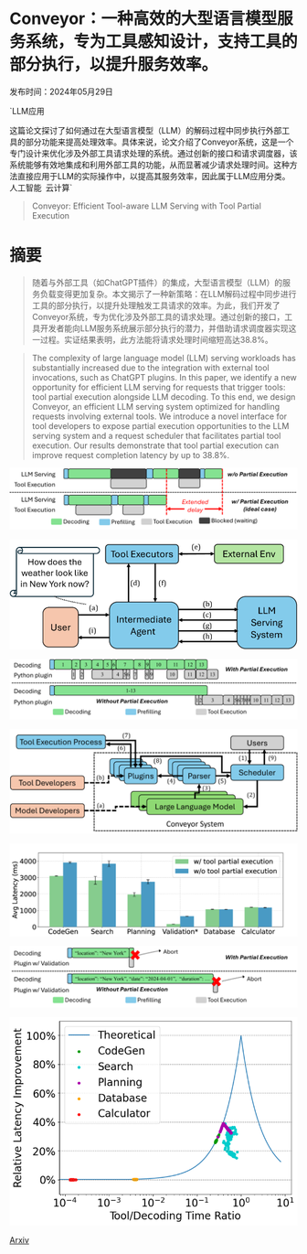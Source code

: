 # Conveyor：一种高效的大型语言模型服务系统，专为工具感知设计，支持工具的部分执行，以提升服务效率。

发布时间：2024年05月29日

`LLM应用

这篇论文探讨了如何通过在大型语言模型（LLM）的解码过程中同步执行外部工具的部分功能来提高处理效率。具体来说，论文介绍了Conveyor系统，这是一个专门设计来优化涉及外部工具请求处理的系统。通过创新的接口和请求调度器，该系统能够有效地集成和利用外部工具的功能，从而显著减少请求处理时间。这种方法直接应用于LLM的实际操作中，以提高其服务效率，因此属于LLM应用分类。` `人工智能` `云计算`

> Conveyor: Efficient Tool-aware LLM Serving with Tool Partial Execution

# 摘要

> 随着与外部工具（如ChatGPT插件）的集成，大型语言模型（LLM）的服务负载变得更加复杂。本文揭示了一种新策略：在LLM解码过程中同步进行工具的部分执行，以提升处理触发工具请求的效率。为此，我们开发了Conveyor系统，专为优化涉及外部工具的请求处理。通过创新的接口，工具开发者能向LLM服务系统展示部分执行的潜力，并借助请求调度器实现这一过程。实证结果表明，此方法能将请求处理时间缩短高达38.8%。

> The complexity of large language model (LLM) serving workloads has substantially increased due to the integration with external tool invocations, such as ChatGPT plugins. In this paper, we identify a new opportunity for efficient LLM serving for requests that trigger tools: tool partial execution alongside LLM decoding. To this end, we design Conveyor, an efficient LLM serving system optimized for handling requests involving external tools. We introduce a novel interface for tool developers to expose partial execution opportunities to the LLM serving system and a request scheduler that facilitates partial tool execution. Our results demonstrate that tool partial execution can improve request completion latency by up to 38.8%.

![Conveyor：一种高效的大型语言模型服务系统，专为工具感知设计，支持工具的部分执行，以提升服务效率。](../../../paper_images/2406.00059/x1.png)

![Conveyor：一种高效的大型语言模型服务系统，专为工具感知设计，支持工具的部分执行，以提升服务效率。](../../../paper_images/2406.00059/x2.png)

![Conveyor：一种高效的大型语言模型服务系统，专为工具感知设计，支持工具的部分执行，以提升服务效率。](../../../paper_images/2406.00059/x3.png)

![Conveyor：一种高效的大型语言模型服务系统，专为工具感知设计，支持工具的部分执行，以提升服务效率。](../../../paper_images/2406.00059/x4.png)

![Conveyor：一种高效的大型语言模型服务系统，专为工具感知设计，支持工具的部分执行，以提升服务效率。](../../../paper_images/2406.00059/x5.png)

![Conveyor：一种高效的大型语言模型服务系统，专为工具感知设计，支持工具的部分执行，以提升服务效率。](../../../paper_images/2406.00059/x6.png)

![Conveyor：一种高效的大型语言模型服务系统，专为工具感知设计，支持工具的部分执行，以提升服务效率。](../../../paper_images/2406.00059/theoretical2.png)

[Arxiv](https://arxiv.org/abs/2406.00059)